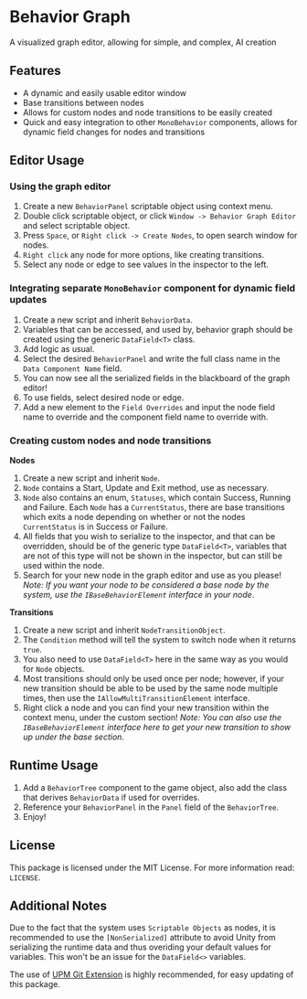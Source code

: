 # Behavior Graph
A visualized graph editor, allowing for simple, and complex, AI creation

## Features
* A dynamic and easily usable editor window
* Base transitions between nodes
* Allows for custom nodes and node transitions to be easily created
* Quick and easy integration to other `MonoBehavior` components, allows for dynamic field changes for nodes and transitions

## Editor Usage
### Using the graph editor
1. Create a new `BehaviorPanel` scriptable object using context menu.
2. Double click scriptable object, or click `Window -> Behavior Graph Editor` and select scriptable object.
3. Press `Space`, or `Right click -> Create Nodes`, to open search window for nodes.
4. `Right click` any node for more options, like creating transitions.
5. Select any node or edge to see values in the inspector to the left.
### Integrating separate `MonoBehavior` component for dynamic field updates
1. Create a new script and inherit `BehaviorData`.
2. Variables that can be accessed, and used by, behavior graph should be created using the generic `DataField<T>` class.
3. Add logic as usual.
4. Select the desired `BehaviorPanel` and write the full class name in the `Data Component Name` field.
5. You can now see all the serialized fields in the blackboard of the graph editor!
6. To use fields, select desired node or edge.
7. Add a new element to the `Field Overrides` and input the node field name to override and the component field name to override with.
### Creating custom nodes and node transitions
**Nodes**
1. Create a new script and inherit `Node`.
2. `Node` contains a Start, Update and Exit method, use as necessary.
3. `Node` also contains an enum, `Statuses`, which contain Success, Running and Failure. Each `Node` has a `CurrentStatus`, there are base transitions which exits a node depending on whether or not the nodes `CurrentStatus` is in Success or Failure.
4. All fields that you wish to serialize to the inspector, and that can be overridden, should be of the generic type `DataField<T>`, variables that are not of this type will not be shown in the inspector, but can still be used within the node.
5. Search for your new node in the graph editor and use as you please! *Note: If you want your node to be considered a base node by the system, use the `IBaseBehaviorElement` interface in your node*.

**Transitions**
1. Create a new script and inherit `NodeTransitionObject`.
2. The `Condition` method will tell the system to switch node when it returns `true`.
3. You also need to use `DataField<T>` here in the same way as you would for `Node` objects.
4. Most transitions should only be used once per node; however, if your new transition should be able to be used by the same node multiple times, then use the `IAllowMultiTransitionElement` interface.
5. Right click a node and you can find your new transition within the context menu, under the custom section! *Note: You can also use the `IBaseBehaviorElement` interface here to get your new transition to show up under the base section*.

## Runtime Usage
1. Add a `BehaviorTree` component to the game object, also add the class that derives `BehaviorData` if used for overrides.
2. Reference your `BehaviorPanel` in the `Panel` field of the `BehaviorTree`.
3. Enjoy!

## License
This package is licensed under the MIT License. For more information read: `LICENSE`.

## Additional Notes
Due to the fact that the system uses `Scriptable Objects` as nodes, it is recommended to use the `[NonSerialized]` attribute to avoid Unity from serializing the runtime data and thus overiding your default values for variables. This won't be an issue for the `DataField<>` variables.

The use of [UPM Git Extension](https://github.com/mob-sakai/UpmGitExtension) is highly recommended, for easy updating of this package.
